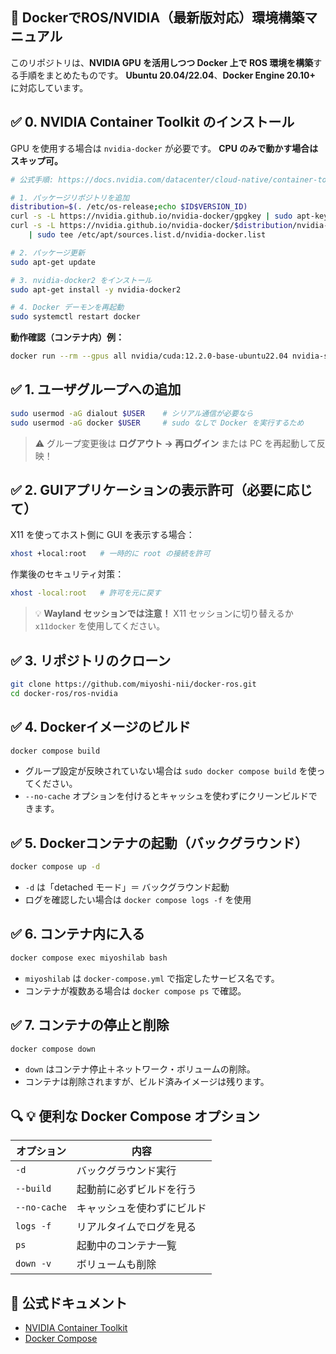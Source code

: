## 🚀 **DockerでROS/NVIDIA（最新版対応）環境構築マニュアル**

このリポジトリは、**NVIDIA GPU を活用しつつ Docker 上で ROS 環境を構築**する手順をまとめたものです。
**Ubuntu 20.04/22.04**、**Docker Engine 20.10+** に対応しています。

## ✅ **0. NVIDIA Container Toolkit のインストール**

GPU を使用する場合は `nvidia-docker` が必要です。
**CPU のみで動かす場合はスキップ可。**

```bash
# 公式手順: https://docs.nvidia.com/datacenter/cloud-native/container-toolkit/install-guide.html

# 1. パッケージリポジトリを追加
distribution=$(. /etc/os-release;echo $ID$VERSION_ID) 
curl -s -L https://nvidia.github.io/nvidia-docker/gpgkey | sudo apt-key add -
curl -s -L https://nvidia.github.io/nvidia-docker/$distribution/nvidia-docker.list \
    | sudo tee /etc/apt/sources.list.d/nvidia-docker.list

# 2. パッケージ更新
sudo apt-get update

# 3. nvidia-docker2 をインストール
sudo apt-get install -y nvidia-docker2

# 4. Docker デーモンを再起動
sudo systemctl restart docker
```

**動作確認（コンテナ内）例：**

```bash
docker run --rm --gpus all nvidia/cuda:12.2.0-base-ubuntu22.04 nvidia-smi
```

## ✅ **1. ユーザグループへの追加**

```bash
sudo usermod -aG dialout $USER    # シリアル通信が必要なら
sudo usermod -aG docker $USER     # sudo なしで Docker を実行するため
```

> ⚠️ グループ変更後は **ログアウト → 再ログイン** または PC を再起動して反映！

## ✅ **2. GUIアプリケーションの表示許可（必要に応じて）**

X11 を使ってホスト側に GUI を表示する場合：

```bash
xhost +local:root   # 一時的に root の接続を許可
```

作業後のセキュリティ対策：

```bash
xhost -local:root   # 許可を元に戻す
```

> 💡 **Wayland セッションでは注意！**
> X11 セッションに切り替えるか `x11docker` を使用してください。

## ✅ **3. リポジトリのクローン**

```bash
git clone https://github.com/miyoshi-nii/docker-ros.git
cd docker-ros/ros-nvidia
```

## ✅ **4. Dockerイメージのビルド**

```bash
docker compose build
```

* グループ設定が反映されていない場合は `sudo docker compose build` を使ってください。
* `--no-cache` オプションを付けるとキャッシュを使わずにクリーンビルドできます。

## ✅ **5. Dockerコンテナの起動（バックグラウンド）**

```bash
docker compose up -d
```

* `-d` は「detached モード」＝ バックグラウンド起動
* ログを確認したい場合は `docker compose logs -f` を使用

## ✅ **6. コンテナ内に入る**

```bash
docker compose exec miyoshilab bash
```

* `miyoshilab` は `docker-compose.yml` で指定したサービス名です。
* コンテナが複数ある場合は `docker compose ps` で確認。

## ✅ **7. コンテナの停止と削除**

```bash
docker compose down
```

* `down` はコンテナ停止＋ネットワーク・ボリュームの削除。
* コンテナは削除されますが、ビルド済みイメージは残ります。

## 🔍 **💡 便利な Docker Compose オプション**

| オプション        | 内容            |
| ------------ | ------------- |
| `-d`         | バックグラウンド実行    |
| `--build`    | 起動前に必ずビルドを行う  |
| `--no-cache` | キャッシュを使わずにビルド |
| `logs -f`    | リアルタイムでログを見る  |
| `ps`         | 起動中のコンテナ一覧    |
| `down -v`    | ボリュームも削除      |

## 📌 **公式ドキュメント**

* [NVIDIA Container Toolkit](https://docs.nvidia.com/datacenter/cloud-native/container-toolkit/install-guide.html)
* [Docker Compose](https://docs.docker.com/compose/)